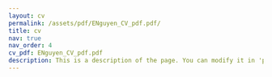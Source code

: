 ```yaml
---
layout: cv
permalink: /assets/pdf/ENguyen_CV_pdf.pdf/
title: cv
nav: true
nav_order: 4
cv_pdf: ENguyen_CV_pdf.pdf
description: This is a description of the page. You can modify it in 'pages/_cv.md'. You can also change or remove the top pdf download button.
---
```

